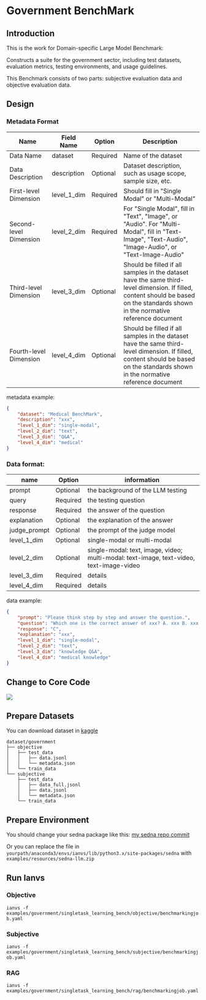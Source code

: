 # Government BenchMark

## Introduction

This is the work for Domain-specific Large Model Benchmark:

Constructs a suite for the government sector, including test datasets, evaluation metrics, testing environments, and usage guidelines.

This Benchmark consists of two parts: subjective evaluation data and objective evaluation data.

## Design

### Metadata Format

| Name | Field Name | Option | Description |
| --- | --- | --- | --- |
| Data Name | dataset |  Required | Name of the dataset |
| Data Description | description | Optional | Dataset description, such as usage scope, sample size, etc. |
| First-level Dimension | level_1_dim | Required | Should fill in "Single Modal" or "Multi-Modal" |
| Second-level Dimension | level_2_dim | Required | For "Single Modal", fill in "Text", "Image", or "Audio". For "Multi-Modal", fill in "Text-Image", "Text-Audio", "Image-Audio", or "Text-Image-Audio" |
| Third-level Dimension | level_3_dim | Optional | Should be filled if all samples in the dataset have the same third-level dimension. If filled, content should be based on the standards shown in the normative reference document |
| Fourth-level Dimension | level_4_dim | Optional | Should be filled if all samples in the dataset have the same third-level dimension. If filled, content should be based on the standards shown in the normative reference document |

metadata example:

```json
{
    "dataset": "Medical BenchMark",
    "description": "xxx",
    "level_1_dim": "single-modal",
    "level_2_dim": "text",
    "level_3_dim": "Q&A",
    "level_4_dim": "medical"
}
```

### Data format:

|name|Option|information|
|---|---|---|
|prompt|Optional|the background of the LLM testing|
|query|Required|the testing question|
|response|Required|the answer of the question|
|explanation|Optional|the explanation of the answer|
|judge_prompt|Optional|the prompt of the judge model|
|level_1_dim|Optional|single-modal or multi-modal|
|level_2_dim|Optional|single-modal: text, image, video; multi-modal: text-image, text-video, text-image-video|
|level_3_dim|Required|details|
|level_4_dim|Required|details|

data example:

```json
{
    "prompt": "Please think step by step and answer the question.",
    "question": "Which one is the correct answer of xxx? A. xxx B. xxx C. xxx D. xxx",
    "response": "C",
    "explanation": "xxx",
    "level_1_dim": "single-modal",
    "level_2_dim": "text",
    "level_3_dim": "knowledge Q&A",
    "level_4_dim": "medical knowledge"
}
```


## Change to Core Code

![](./imgs/structure.png)

## Prepare Datasets

You can download dataset in [kaggle](https://www.kaggle.com/datasets/kubeedgeianvs/the-government-affairs-dataset-govaff/data?select=government_benchmark)

```
dataset/government
├── objective
│   ├── test_data
│   │   ├── data.jsonl
│   │   └── metadata.json
│   └── train_data
└── subjective
    ├── test_data
    │   ├── data_full.jsonl
    │   ├── data.jsonl
    │   └── metadata.json
    └── train_data
```

## Prepare Environment

You should change your sedna package like this: [my sedna repo commit](https://github.com/IcyFeather233/sedna/commit/e13b82363c03dc771fca4922a24798554ca32a9f)

Or you can replace the file in `yourpath/anaconda3/envs/ianvs/lib/python3.x/site-packages/sedna` with `examples/resources/sedna-llm.zip`

## Run Ianvs

### Objective

`ianvs -f examples/government/singletask_learning_bench/objective/benchmarkingjob.yaml`

### Subjective

`ianvs -f examples/government/singletask_learning_bench/subjective/benchmarkingjob.yaml`

### RAG

`ianvs -f examples/government/singletask_learning_bench/rag/benchmarkingjob.yaml`